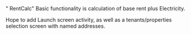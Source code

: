 " RentCalc" 
Basic functionality is calculation of base rent plus Electricity.

Hope to add Launch screen activity, as well as a tenants/properties selection screen with named addresses.
